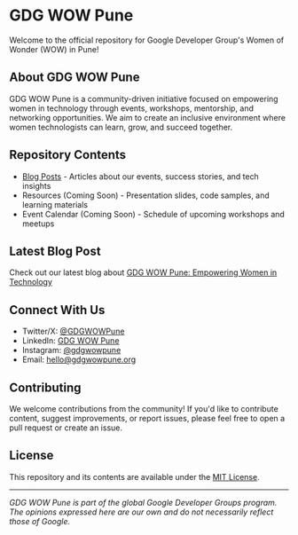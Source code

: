 # GDG WOW Pune

Welcome to the official repository for Google Developer Group's Women of Wonder (WOW) in Pune!

## About GDG WOW Pune

GDG WOW Pune is a community-driven initiative focused on empowering women in technology through events, workshops, mentorship, and networking opportunities. We aim to create an inclusive environment where women technologists can learn, grow, and succeed together.

## Repository Contents

- [Blog Posts](./blog/) - Articles about our events, success stories, and tech insights
- Resources (Coming Soon) - Presentation slides, code samples, and learning materials
- Event Calendar (Coming Soon) - Schedule of upcoming workshops and meetups

## Latest Blog Post

Check out our latest blog about [GDG WOW Pune: Empowering Women in Technology](./blog/gdg-wow-pune-2025.md)

## Connect With Us

- Twitter/X: [@GDGWOWPune](https://twitter.com/gdgwowpune)
- LinkedIn: [GDG WOW Pune](https://linkedin.com/in/gdgwowpune)
- Instagram: [@gdgwowpune](https://instagram.com/gdgwowpune)
- Email: hello@gdgwowpune.org

## Contributing

We welcome contributions from the community! If you'd like to contribute content, suggest improvements, or report issues, please feel free to open a pull request or create an issue.

## License

This repository and its contents are available under the [MIT License](LICENSE).

---

*GDG WOW Pune is part of the global Google Developer Groups program. The opinions expressed here are our own and do not necessarily reflect those of Google.*

